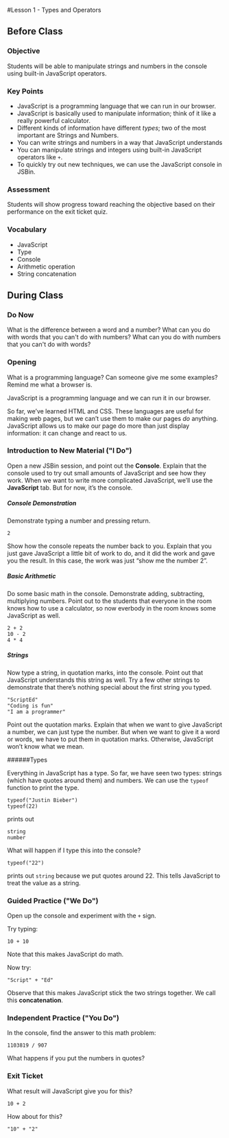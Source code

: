 #Lesson 1 - Types and Operators

## Before Class

### Objective

Students will be able to manipulate strings and numbers in the console using
built-in JavaScript operators.

### Key Points

* JavaScript is a programming language that we can run in our browser.
* JavaScript is basically used to manipulate information; think of it like a
  really powerful calculator.
* Different kinds of information have different *types*; two of the most
  important are Strings and Numbers.
* You can write strings and numbers in a way that JavaScript understands
* You can manipulate strings and integers using built-in JavaScript operators
  like `+`.
* To quickly try out new techniques, we can use the JavaScript console in
  JSBin.

### Assessment

Students will show progress toward reaching the objective based on their performance on the exit ticket quiz.

### Vocabulary

* JavaScript
* Type
* Console
* Arithmetic operation
* String concatenation

## During Class

### Do Now

What is the difference between a word and a number? What can you do with
words that you can't do with numbers? What can you do with numbers that you
can't do with words?

### Opening

What is a programming language? Can someone give me some examples? Remind me what a browser is.

JavaScript is a programming language and we can run it in our browser.

So far, we’ve learned HTML and CSS. These languages are useful for making web
pages, but we can’t use them to make our pages *do* anything. JavaScript allows
us to make our page do more than just display information: it can change and
react to us.

### Introduction to New Material ("I Do")

Open a new JSBin session, and point out the **Console**. Explain that the
console used to try out small amounts of JavaScript and see how they work. When
we want to write more complicated JavaScript, we’ll use the **JavaScript** tab.
But for now, it’s the console.

##### Console Demonstration

Demonstrate typing a number and pressing return.

```
2
```

Show how the console repeats
the number back to you. Explain that you just gave JavaScript a little bit of
work to do, and it did the work and gave you the result. In this case, the work
was just “show me the number 2”.

##### Basic Arithmetic

Do some basic math in the console. Demonstrate adding, subtracting, multiplying
numbers. Point out to the students that everyone in the room knows how to use a
calculator, so now everbody in the room knows some JavaScript as well.

```
2 + 2
10 - 2
4 * 4
```

##### Strings

Now type a string, in quotation marks, into the console. Point out that
JavaScript understands this string as well. Try a few other strings to
demonstrate that there’s nothing special about the first string you typed.

```
"ScriptEd"
"Coding is fun"
"I am a programmer"
```

Point out the quotation marks. Explain that when we want to give JavaScript a
number, we can just type the number. But when we want to give it a word or
words, we have to put them in quotation marks. Otherwise, JavaScript won’t know
what we mean.

######Types

Everything in JavaScript has a type. So far, we have seen two types: strings (which have quotes around them) and numbers. We can use the ``typeof`` function to print the type.

```
typeof("Justin Bieber")
typeof(22)
```

prints out

```
string
number
```

What will happen if I type this into the console?

```
typeof("22")
```

prints out ``string`` because we put quotes around 22. This tells JavaScript to treat the value as a string.

### Guided Practice ("We Do")

Open up the console and experiment with the `+` sign.

Try typing:

```
10 + 10
```

Note that this makes JavaScript do math.

Now try:

```
"Script" + "Ed"
```

Observe that this makes JavaScript stick the two strings together. We call this
**concatenation**.

### Independent Practice ("You Do")

In the console, find the answer to this math problem:

```
1103819 / 907
```

What happens if you put the numbers in quotes?

### Exit Ticket

What result will JavaScript give you for this?

```
10 + 2
```

How about for this?

```
"10" + "2"
```

